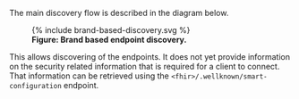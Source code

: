 The main discovery flow is described in the diagram below.

<figure>
  {% include brand-based-discovery.svg %}
  <figcaption><b>Figure: Brand based endpoint discovery.</b></figcaption>
  <p></p>
</figure>

This allows discovering of the endpoints. It does not yet provide information on the security related information that is required for a client to connect. That information can be retrieved using the `<fhir>/.wellknown/smart-configuration` endpoint.